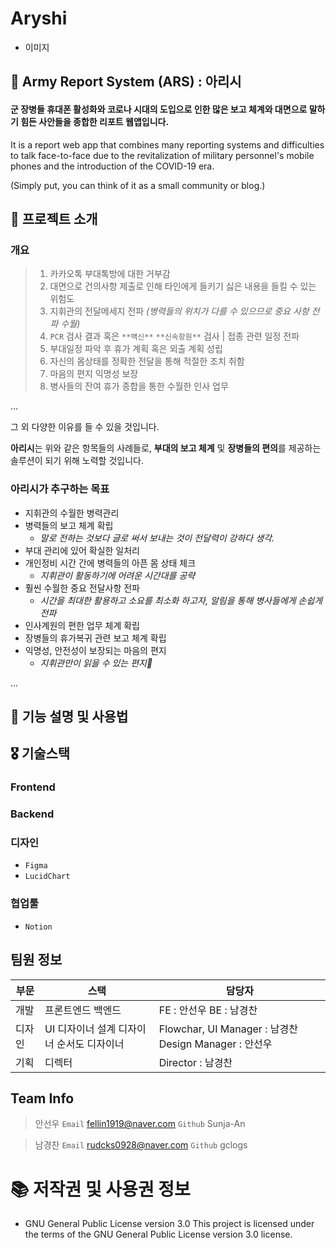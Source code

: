 # Aryshi
- 이미지

## 🧩 Army Report System (ARS) : 아리시
#### 군 장병들 휴대폰 활성화와 코로나 시대의 도입으로 인한 많은 보고 체계와 대면으로 말하기 힘든 사안들을 종합한 리포트 웹앱입니다.

It is a report web app that combines many reporting systems and difficulties to talk face-to-face due to the revitalization of military personnel's mobile phones and the introduction of the COVID-19 era.

(Simply put, you can think of it as a small community or blog.)

## 🧸 프로젝트 소개

### 개요
> 1. 카카오톡 부대톡방에 대한 거부감
> 2. 대면으로 건의사항 제출로 인해 타인에게 들키기 싫은 내용을 들킬 수 있는 위험도
> 3. 지휘관의 전달메세지 전파 *(병력들의 위치가 다를 수 있으므로 중요 사항 전파 수월)*
> 4. `PCR` 검사 결과 혹은 `**백신**` `**신속항원**` 검사 | 접종 관련 일정 전파
> 5. 부대일정 파악 후 휴가 계획 혹은 외출 계획 성립
> 6. 자신의 몸상태를 정확한 전달을 통해 적절한 조치 취함
> 7. 마음의 편지 익명성 보장
> 8. 병사들의 잔여 휴가 종합을 통한 수월한 인사 업무

...

그 외 다양한 이유를 들 수 있을 것입니다.

**아리시**는 위와 같은 항목들의 사례들로, **부대의 보고 체계** 및 **장병들의 편의**를 제공하는 솔루션이 되기 위해 노력할 것입니다.

### 아리시가 추구하는 목표
- 지휘관의 수월한 병력관리
- 병력들의 보고 체계 확립
    - *말로 전하는 것보다 글로 써서 보내는 것이 전달력이 강하다 생각.*
- 부대 관리에 있어 확실한 일처리
- 개인정비 시간 간에 병력들의 아픈 몸 상태 체크
    - *지휘관이 활동하기에 어려운 시간대를 공략*
- 훨씬 수월한 중요 전달사항 전파
    - *시간을 최대한 활용하고 소요를 최소화 하고자, 알림을 통해 병사들에게 손쉽게 전파*
- 인사계원의 편한 업무 체계 확립
- 장병들의 휴가복귀 관련 보고 체계 확립
- 익명성, 안전성이 보장되는 마음의 편지
    - *지휘관만이 읽을 수 있는 편지👀*

...

## 🐣 기능 설명 및 사용법

## 🎖️ 기술스택 

### Frontend


### Backend

### 디자인

- `Figma`
- `LucidChart`

### 협업툴

- `Notion`

## 팀원 정보

| 부문 | 스택 | 담당자 |
| --- | --- | --- |
| 개발 | 프론트엔드 백엔드 | FE : 안선우  BE : 남경찬 |
| 디자인 | UI 디자이너 설계 디자이너 순서도 디자이너 | Flowchar, UI Manager : 남경찬 Design Manager : 안선우  |
| 기획 | 디렉터  | Director : 남경찬 |

## Team Info

> 안선우
`Email` fellin1919@naver.com
`Github` Sunja-An
> 

> 남경찬 
`Email` rudcks0928@naver.com
`Github` gclogs
>

# 📚 저작권 및 사용권 정보
- GNU General Public License version 3.0 This project is licensed under the terms of the GNU General Public License version 3.0 license.
